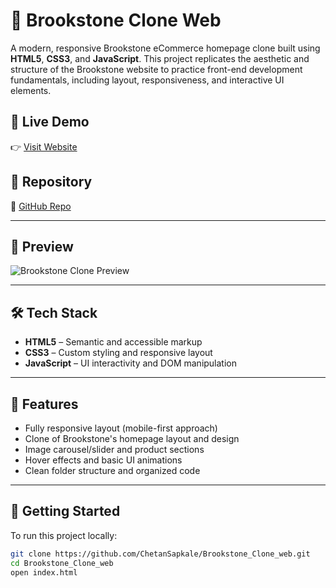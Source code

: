 # 🧰 Brookstone Clone Web

A modern, responsive Brookstone eCommerce homepage clone built using **HTML5**, **CSS3**, and **JavaScript**. This project replicates the aesthetic and structure of the Brookstone website to practice front-end development fundamentals, including layout, responsiveness, and interactive UI elements.

## 🔗 Live Demo

👉 [Visit Website](https://brookstone-clone-web.vercel.app/)

## 📁 Repository

🔗 [GitHub Repo](https://github.com/ChetanSapkale/Brookstone_Clone_web)

---

## 📸 Preview

![Brookstone Clone Preview](https://your-screenshot-link.com) <!-- Replace with actual screenshot link -->

---

## 🛠️ Tech Stack

- **HTML5** – Semantic and accessible markup
- **CSS3** – Custom styling and responsive layout
- **JavaScript** – UI interactivity and DOM manipulation

---

## 📌 Features

- Fully responsive layout (mobile-first approach)
- Clone of Brookstone's homepage layout and design
- Image carousel/slider and product sections
- Hover effects and basic UI animations
- Clean folder structure and organized code

---

## 🚀 Getting Started

To run this project locally:

```bash
git clone https://github.com/ChetanSapkale/Brookstone_Clone_web.git
cd Brookstone_Clone_web
open index.html
